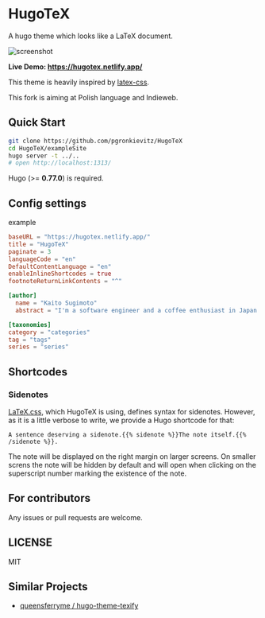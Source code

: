 # HugoTeX

A hugo theme which looks like a LaTeX document.

![screenshot](images/tn.png)

**Live Demo: https://hugotex.netlify.app/**

This theme is heavily inspired by [latex-css](https://latex.now.sh/).

This fork is aiming at Polish language and Indieweb.

## Quick Start

```bash
git clone https://github.com/pgronkievitz/HugoTeX
cd HugoTeX/exampleSite
hugo server -t ../..
# open http://localhost:1313/
```

Hugo (>= **0.77.0**) is required.

## Config settings

example

```toml
baseURL = "https://hugotex.netlify.app/"
title = "HugoTeX"
paginate = 3
languageCode = "en"
DefaultContentLanguage = "en"
enableInlineShortcodes = true
footnoteReturnLinkContents = "^"

[author]
  name = "Kaito Sugimoto"
  abstract = "I'm a software engineer and a coffee enthusiast in Japan. My primary interest lies in the area of natural language processing."

[taxonomies]
category = "categories"
tag = "tags"
series = "series"
```

## Shortcodes

### Sidenotes

[LaTeX.css](https://latex.vercel.app/), which HugoTeX is using, defines syntax for sidenotes. However, as it is a little verbose to write, we provide a Hugo shortcode for that:

```
A sentence deserving a sidenote.{{% sidenote %}}The note itself.{{% /sidenote %}}.
```

The note will be displayed on the right margin on larger screens. On smaller screns the note will be hidden by default and will open when clicking on the superscript number marking the existence of the note.

## For contributors

Any issues or pull requests are welcome.

## LICENSE

MIT

## Similar Projects

- [queensferryme / hugo-theme-texify](https://github.com/queensferryme/hugo-theme-texify/)
